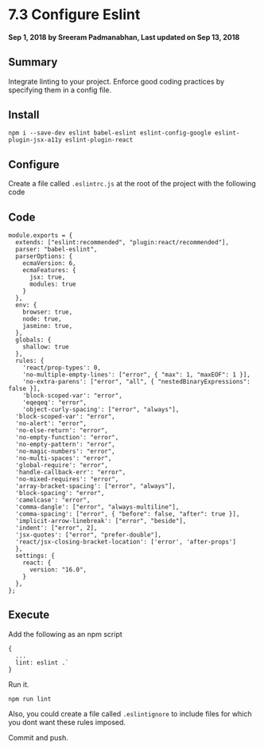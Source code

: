 # 7.3 Configure Eslint

#### Sep 1, 2018 by Sreeram Padmanabhan, Last updated on Sep 13, 2018

## Summary

Integrate linting to your project. Enforce good coding practices by specifying them in a config file.

## Install

`npm i --save-dev eslint babel-eslint eslint-config-google eslint-plugin-jsx-a11y eslint-plugin-react`

## Configure

Create a file called `.eslintrc.js` at the root of the project with the following code

## Code

    module.exports = {
      extends: ["eslint:recommended", "plugin:react/recommended"],
      parser: "babel-eslint",
      parserOptions: {
        ecmaVersion: 6,
        ecmaFeatures: {
          jsx: true,
          modules: true
        }
      },
      env: {
        browser: true,
        node: true,
        jasmine: true,
      },
      globals: {
        shallow: true
      },
      rules: {
        'react/prop-types': 0,
        'no-multiple-empty-lines': ["error", { "max": 1, "maxEOF": 1 }],
        'no-extra-parens': ["error", "all", { "nestedBinaryExpressions": false }],
        'block-scoped-var': "error",
        'eqeqeq': "error",
        'object-curly-spacing': ["error", "always"],
      'block-scoped-var': "error",
      'no-alert': "error",
      'no-else-return': "error",
      'no-empty-function': "error",
      'no-empty-pattern': "error",
      'no-magic-numbers': "error",
      'no-multi-spaces': "error",
      'global-require': "error",
      'handle-callback-err': "error",
      'no-mixed-requires': "error",
      'array-bracket-spacing': ["error", "always"],
      'block-spacing': "error",
      'camelcase': "error",
      'comma-dangle': ["error", "always-multiline"],
      'comma-spacing': ["error", { "before": false, "after": true }],
      'implicit-arrow-linebreak': ["error", "beside"],
      'indent': ["error", 2],
      'jsx-quotes': ["error", "prefer-double"],
      'react/jsx-closing-bracket-location': ['error', 'after-props']
      },
      settings: {
        react: {
          version: "16.0",
        }
      },
    };

## Execute

Add the following as an npm script

    {
      ...
      lint: eslint .`
    }

Run it.

`npm run lint`

Also, you could create a file called `.eslintignore` to include files for which you dont want these rules imposed.

Commit and push.
